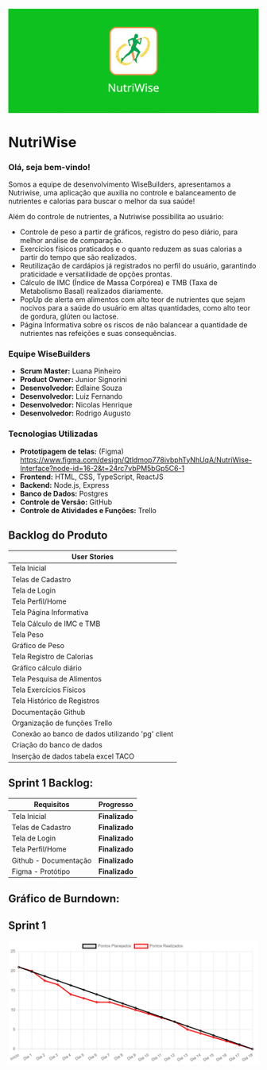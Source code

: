 <p align="center">
<img src="imagens/logo_.jpeg" width="1000">
</p>

# NutriWise

### Olá, seja bem-vindo!
Somos a equipe de desenvolvimento WiseBuilders, apresentamos a Nutriwise, uma aplicação que auxilia no controle e balanceamento de nutrientes e calorias para buscar o melhor da sua saúde!
 
Além do controle de nutrientes, a Nutriwise possibilita ao usuário:
- Controle de peso a partir de gráficos, registro do peso diário, para melhor análise de comparação.
- Exercícios físicos praticados e o quanto reduzem as suas calorias a partir do tempo que são realizados.
- Reutilização de cardápios já registrados no perfil do usuário, garantindo praticidade e versatilidade de opções prontas.
- Cálculo de IMC (Índice de Massa Corpórea) e TMB (Taxa de Metabolismo Basal) realizados diariamente.
- PopUp de alerta em alimentos com alto teor de nutrientes que sejam nocivos para a saúde do usuário em altas quantidades, como alto teor de gordura, glúten ou lactose.
- Página Informativa sobre os riscos de não balancear a quantidade de nutrientes nas refeições e suas consequências.
  
### Equipe WiseBuilders
- **Scrum Master:** Luana Pinheiro 
- **Product Owner:** Junior Signorini
- **Desenvolvedor:** Edlaine Souza
- **Desenvolvedor:** Luiz Fernando
- **Desenvolvedor:** Nicolas Henrique
- **Desenvolvedor:** Rodrigo Augusto
 
### Tecnologias Utilizadas
- **Prototipagem de telas:** (Figma) https://www.figma.com/design/Qtldmop778ivbphTyNhUqA/NutriWise-Interface?node-id=16-2&t=24rc7vbPM5bGp5C6-1
- **Frontend:** HTML, CSS, TypeScript, ReactJS
- **Backend:** Node.js, Express
- **Banco de Dados:** Postgres
- **Controle de Versão:** GitHub
- **Controle de Atividades e Funções:** Trello
 
##  Backlog do Produto
| User Stories      |
|---------------------|
| Tela Inicial |
| Telas de Cadastro |
| Tela de Login |
| Tela Perfil/Home |
| Tela Página Informativa |
| Tela Cálculo de IMC e TMB |
| Tela Peso |
| Gráfico de Peso |
| Tela Registro de Calorias 
| Gráfico cálculo diário |
| Tela Pesquisa de Alimentos |
| Tela Exercícios Físicos |
| Tela Histórico de Registros |
| Documentação Github |
| Organização de funções Trello |
| Conexão ao banco de dados utilizando 'pg' client |
| Criação do banco de dados |
| Inserção de dados tabela excel TACO |
 
 
###
###
## Sprint 1 Backlog:
| Requisitos        |  Progresso                       |
|---------------------|---------------------------------|
| Tela Inicial    | **Finalizado**         |
| Telas de Cadastro    | **Finalizado**        |
| Tela de Login  | **Finalizado**         |
| Tela Perfil/Home | **Finalizado**         |
| Github - Documentação | **Finalizado**        |
| Figma - Protótipo | **Finalizado**        |
 
 

###
###
## Gráfico de Burndown:
## Sprint 1
<p align="center">
<img src="imagens/Burndown_sprint_1.png" width="1000">
</p>
